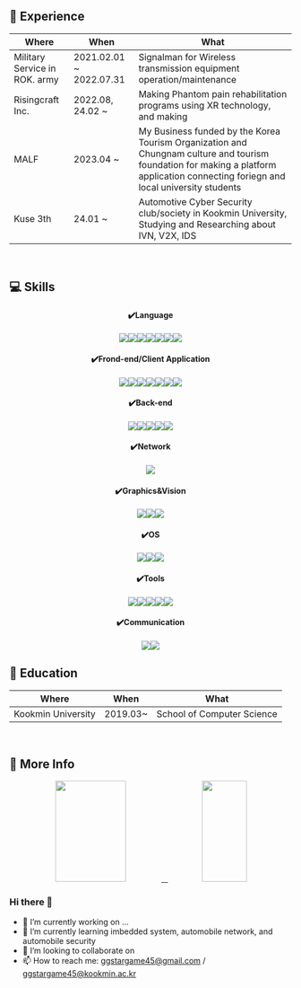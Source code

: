 <h2>🧳 Experience </h2>

|Where|When|What|
|---|---|---|
|Military Service in ROK. army|2021.02.01 ~ 2022.07.31| Signalman for Wireless transmission equipment operation/maintenance |
|Risingcraft Inc.|2022.08, 24.02 ~ | Making Phantom pain rehabilitation programs using XR technology, and making |
|MALF|2023.04 ~ | My Business funded by the Korea Tourism Organization and Chungnam culture and tourism foundation for making a platform application connecting foriegn and local university students |
|Kuse 3th | 24.01 ~ | Automotive Cyber Security club/society in Kookmin University, Studying and Researching about IVN, V2X, IDS |
<br/>

<h2> 💻 Skills </h2>
<div align=center>
<h4>✔️Language</h4>
<img src="https://img.shields.io/badge/c-A8B9CC?&logo=c&logoColor=black"><img src="https://img.shields.io/badge/c++-00599C?&logo=c%2B%2B&logoColor=black"><img src="https://img.shields.io/badge/c%23-00599C?&logo=csharp&logoColor=black"><img src="https://img.shields.io/badge/python-3776AB?&logo=python&logoColor=white"><img src="https://img.shields.io/badge/dart-0175C2?&logo=dart&logoColor=black"><img src="https://img.shields.io/badge/javascript-F7DF1E?&logo=javascript&logoColor=black"><img src="https://img.shields.io/badge/java-F7DF1E?&logo=openjdk&logoColor=black">
<h4>✔️Frond-end/Client Application</h4>
<img src="https://img.shields.io/badge/flutter-02569B?&logo=flutter&logoColor=white"><img src="https://img.shields.io/badge/unity-E34F26?&logo=unity&logoColor=white"><img src="https://img.shields.io/badge/arduino-E34F26?&logo=arduino&logoColor=white"><img src="https://img.shields.io/badge/unity-E34F26?&logo=unity&logoColor=white"><img src="https://img.shields.io/badge/html5-E34F26?&logo=html5&logoColor=white"><img src="https://img.shields.io/badge/android-E34F26?&logo=android&logoColor=white"><img src="https://img.shields.io/badge/ios-E34F26?&logo=ios&logoColor=white">
<h4>✔️Back-end</h4>
<img src="https://img.shields.io/badge/mysql-4479A1?&logo=mysql&logoColor=white"><img src="https://img.shields.io/badge/amazon ec2-092E20?&logo=amazonec2&logoColor=white"><img src="https://img.shields.io/badge/firebase-FFCA28?&logo=firebase&logoColor=white"><img src="https://img.shields.io/badge/express-000000?&logo=express&logoColor=white"><img src="https://img.shields.io/badge/django-092E20?&logo=django&logoColor=white">
<h4>✔️Network</h4>
<img src="https://img.shields.io/badge/wireshark-1679A7?&logo=wireshark&logoColor=white">
<h4>✔️Graphics&Vision</h4>
<img src="https://img.shields.io/badge/opengl-1679A7?&logo=opengl&logoColor=white"><img src="https://img.shields.io/badge/opencv-1679A7?&logo=opencv&logoColor=white"><img src="https://img.shields.io/badge/maya-1679A7?&logo=autodeskmaya&logoColor=white">
<h4>✔️OS</h4>
<img src="https://img.shields.io/badge/linux-F05032?&logo=linux&logoColor=white"><img src="https://img.shields.io/badge/macos-F05032?&logo=macos&logoColor=white"><img src="https://img.shields.io/badge/windows-F05032?&logo=windows&logoColor=white">
<h4>✔️Tools</h4>
<img src="https://img.shields.io/badge/git-F05032?&logo=git&logoColor=white"><img src="https://img.shields.io/badge/github-181717?&logo=github&logoColor=white"><img src="https://img.shields.io/badge/vim-181717?&logo=vim&logoColor=white"><img src="https://img.shields.io/badge/vsCode-181717?&logo=visualstudiocode&logoColor=white"><img src="https://img.shields.io/badge/Android Studio-181717?&logo=Android Studio&logoColor=white">
<h4>✔️Communication</h4>

<img src="https://img.shields.io/badge/blogger-FF5722?&logo=blogger&logoColor=white"><img src="https://img.shields.io/badge/notion-000000?&logo=notion&logoColor=white">
</div>
<h2>🏫 Education</h2>

|Where|When|What|
|---|---|---|
|Kookmin University|2019.03~| School of Computer Science |

<br/>

<h2> 🚀 More Info </h2>
<div align=center>
<a href="#">
<img src = https://github-readme-stats.vercel.app/api?username=ggstargame45&show_icons=true&theme=radical height = "180px" width = "50%"> &nbsp
</a>
<a href="#">
  <img src="https://github-readme-stats.vercel.app/api/top-langs/?username=ggstargame45&theme=react&exclude_repo=Jagi,assignment&layout=compact" height="180px" width = "40%">
</a>
<br />



<div align=left>

### Hi there 👋
- 🔭 I’m currently working on ...
- 🌱 I’m currently learning imbedded system, automobile network, and automobile security
- 👯 I’m looking to collaborate on 
- 📫 How to reach me: ggstargame45@gmail.com / ggstargame45@kookmin.ac.kr
